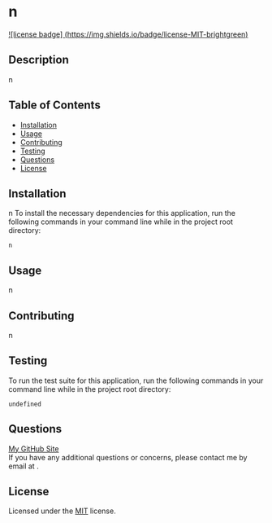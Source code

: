 # n
  [![license badge] (https://img.shields.io/badge/license-MIT-brightgreen)](https://opensource.org/licenses/MIT)
  ## Description
  n
  ## Table of Contents
  - [Installation](#installation)
  - [Usage](#usage)
  - [Contributing](#contributing)
  - [Testing](#testing)
  - [Questions](#questions)
  - [License](#license)
  ## Installation
  n
  To install the necessary dependencies for this application, run the following commands in your command line while in the project root directory:  
  ```
  n
  ```
  ## Usage
  n
  ## Contributing
  n
  ## Testing
  To run the test suite for this application, run the following commands in your command line while in the project root directory:  
  ```
  undefined
  ```
  ## Questions
  [My GitHub Site](https://www.github.com/nizzyno)\
  If you have any additional questions or concerns, please contact me by email at <n>.
  ## License
  Licensed under the [MIT](https://opensource.org/licenses/MIT) license.